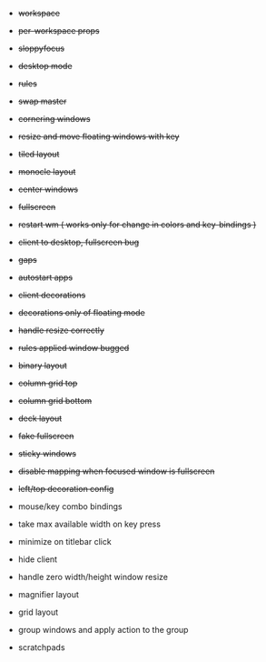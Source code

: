 * <strike>workspace</strike>
* <strike>per-workspace props</strike>
* <strike>sloppyfocus</strike>
* <strike>desktop mode</strike>
* <strike>rules</strike>
* <strike>swap master</strike>
* <strike>cornering windows</strike>
* <strike>resize and move floating windows with key</strike>
* <strike>tiled layout</strike>
* <strike>monocle layout</strike>
* <strike>center windows</strike>
* <strike>fullscreen</strike>
* <strike>restart wm ( works only for change in colors and key-bindings )</strike>
* <strike>client to desktop, fullscreen bug</strike>
* <strike>gaps</strike>
* <strike>autostart apps</strike>
* <strike>client decorations</strike>
* <strike>decorations only of floating mode</strike>
* <strike>handle resize correctly</strike>
* <strike>rules applied window bugged</strike>
* <strike>binary layout</strike>
* <strike>column grid top</strike>
* <strike>column grid bottom</strike>
* <strike>deck layout</strike>
* <strike>fake fullscreen</strike>
* <strike>sticky windows</strike>
* <strike>disable mapping when focused window is fullscreen</strike>
* <strike>left/top decoration config</strike>

* mouse/key combo bindings
* take max available width on key press
* minimize on titlebar click
* hide client
* handle zero width/height window resize

* magnifier layout
* grid layout

* group windows and apply action to the group
* scratchpads
